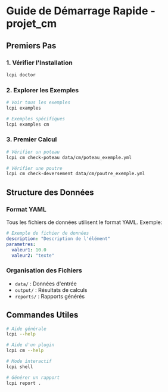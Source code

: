 # Guide de Démarrage Rapide - projet_cm

## Premiers Pas

### 1. Vérifier l'Installation
```bash
lcpi doctor
```

### 2. Explorer les Exemples
```bash
# Voir tous les exemples
lcpi examples

# Exemples spécifiques
lcpi examples cm
```

### 3. Premier Calcul

```bash
# Vérifier un poteau
lcpi cm check-poteau data/cm/poteau_exemple.yml

# Vérifier une poutre
lcpi cm check-deversement data/cm/poutre_exemple.yml
```

## Structure des Données

### Format YAML
Tous les fichiers de données utilisent le format YAML. Exemple:

```yaml
# Exemple de fichier de données
description: "Description de l'élément"
parametres:
  valeur1: 10.0
  valeur2: "texte"
```

### Organisation des Fichiers
- `data/` : Données d'entrée
- `output/` : Résultats de calculs
- `reports/` : Rapports générés

## Commandes Utiles

```bash
# Aide générale
lcpi --help

# Aide d'un plugin
lcpi cm --help

# Mode interactif
lcpi shell

# Générer un rapport
lcpi report .
```
